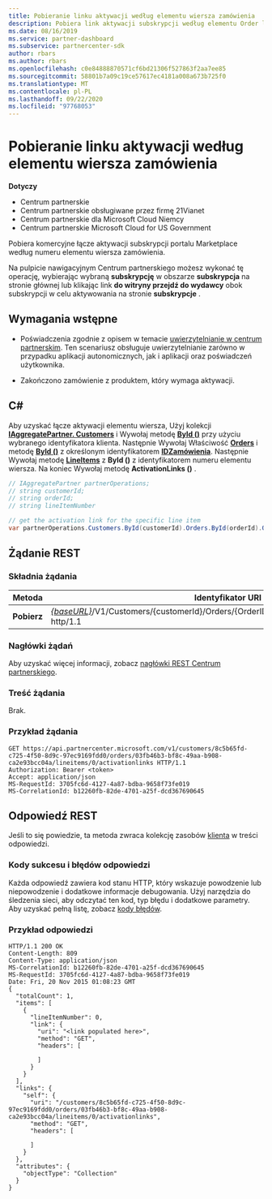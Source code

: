 ```yaml
---
title: Pobieranie linku aktywacji według elementu wiersza zamówienia
description: Pobiera link aktywacji subskrypcji według elementu Order line.
ms.date: 08/16/2019
ms.service: partner-dashboard
ms.subservice: partnercenter-sdk
author: rbars
ms.author: rbars
ms.openlocfilehash: c0e84888870571cf6bd21306f527863f2aa7ee85
ms.sourcegitcommit: 58801b7a09c19ce57617ec4181a008a673b725f0
ms.translationtype: MT
ms.contentlocale: pl-PL
ms.lasthandoff: 09/22/2020
ms.locfileid: "97768053"
---
```

# <a name="get-activation-link-by-order-line-item"></a>Pobieranie linku aktywacji według elementu wiersza zamówienia

**Dotyczy**

- Centrum partnerskie
- Centrum partnerskie obsługiwane przez firmę 21Vianet
- Centrum partnerskie dla Microsoft Cloud Niemcy
- Centrum partnerskie Microsoft Cloud for US Government

Pobiera komercyjne łącze aktywacji subskrypcji portalu Marketplace według numeru elementu wiersza zamówienia.

Na pulpicie nawigacyjnym Centrum partnerskiego możesz wykonać tę operację, wybierając wybraną **subskrypcję** w obszarze **subskrypcja** na stronie głównej lub klikając link **do witryny przejdź do wydawcy** obok subskrypcji w celu aktywowania na stronie **subskrypcje** .

## <a name="prerequisites"></a>Wymagania wstępne

- Poświadczenia zgodnie z opisem w temacie [uwierzytelnianie w centrum partnerskim](partner-center-authentication.md). Ten scenariusz obsługuje uwierzytelnianie zarówno w przypadku aplikacji autonomicznych, jak i aplikacji oraz poświadczeń użytkownika.

- Zakończono zamówienie z produktem, który wymaga aktywacji.

## <a name="c"></a>C\#

Aby uzyskać łącze aktywacji elementu wiersza, Użyj kolekcji [**IAggregatePartner. Customers**](/dotnet/api/microsoft.store.partnercenter.ipartner.customers) i Wywołaj metodę [**ById ()**](/dotnet/api/microsoft.store.partnercenter.customers.icustomercollection.byid) przy użyciu wybranego identyfikatora klienta. Następnie Wywołaj Właściwość [**Orders**](/dotnet/api/microsoft.store.partnercenter.customers.icustomer.orders) i metodę [**ById ()**](/dotnet/api/microsoft.store.partnercenter.orders.iordercollection.byid) z określonym identyfikatorem  [**IDZamówienia**](/dotnet/api/microsoft.store.partnercenter.models.orders.order.id). Następnie Wywołaj metodę [**LineItems**](/dotnet/api/microsoft.store.partnercenter.orders.iordercollection.get) z **ById ()** z identyfikatorem numeru elementu wiersza.  Na koniec Wywołaj metodę **ActivationLinks ()** .

```csharp
// IAggregatePartner partnerOperations;
// string customerId;
// string orderId;
// string lineItemNumber

// get the activation link for the specific line item
var partnerOperations.Customers.ById(customerId).Orders.ById(orderId).OrderLineItems.ById(lineItemNumber).ActivationLinks();
```

## <a name="rest-request"></a>Żądanie REST

### <a name="request-syntax"></a>Składnia żądania

| Metoda  | Identyfikator URI żądania                                                                                                                               |
|---------|-------------------------------------------------------------------------------------------------------------------------------------------|
| **Pobierz** | [*{baseURL}*](partner-center-rest-urls.md)/V1/Customers/{customerId}/Orders/{OrderID}/LineItems/{lineItemNumber}/activationlinks http/1.1 |

### <a name="request-headers"></a>Nagłówki żądań

Aby uzyskać więcej informacji, zobacz [nagłówki REST Centrum partnerskiego](headers.md).

### <a name="request-body"></a>Treść żądania

Brak.

### <a name="request-example"></a>Przykład żądania

```http
GET https://api.partnercenter.microsoft.com/v1/customers/8c5b65fd-c725-4f50-8d9c-97ec9169fdd0/orders/03fb46b3-bf8c-49aa-b908-ca2e93bcc04a/lineitems/0/activationlinks HTTP/1.1
Authorization: Bearer <token>
Accept: application/json
MS-RequestId: 3705fc6d-4127-4a87-bdba-9658f73fe019
MS-CorrelationId: b12260fb-82de-4701-a25f-dcd367690645
```

## <a name="rest-response"></a>Odpowiedź REST

Jeśli to się powiedzie, ta metoda zwraca kolekcję zasobów [klienta](customer-resources.md#customer) w treści odpowiedzi.

### <a name="response-success-and-error-codes"></a>Kody sukcesu i błędów odpowiedzi

Każda odpowiedź zawiera kod stanu HTTP, który wskazuje powodzenie lub niepowodzenie i dodatkowe informacje debugowania. Użyj narzędzia do śledzenia sieci, aby odczytać ten kod, typ błędu i dodatkowe parametry. Aby uzyskać pełną listę, zobacz [kody błędów](error-codes.md).

### <a name="response-example"></a>Przykład odpowiedzi

```http
HTTP/1.1 200 OK
Content-Length: 809
Content-Type: application/json
MS-CorrelationId: b12260fb-82de-4701-a25f-dcd367690645
MS-RequestId: 3705fc6d-4127-4a87-bdba-9658f73fe019
Date: Fri, 20 Nov 2015 01:08:23 GMT
{
  "totalCount": 1,
  "items": [
    {
      "lineItemNumber": 0,
      "link": {
        "uri": "<link populated here>",
        "method": "GET",
        "headers": [

        ]
      }
    }
  ],
  "links": {
    "self": {
      "uri": "/customers/8c5b65fd-c725-4f50-8d9c-97ec9169fdd0/orders/03fb46b3-bf8c-49aa-b908-ca2e93bcc04a/lineitems/0/activationlinks",
      "method": "GET",
      "headers": [

      ]
    }
  },
  "attributes": {
    "objectType": "Collection"
  }
}
```
